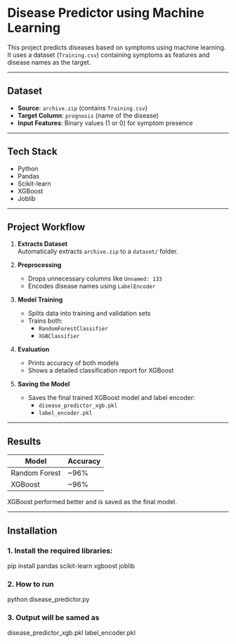 # Disease Predictor using Machine Learning

This project predicts diseases based on symptoms using machine learning. It uses a dataset (`Training.csv`) containing symptoms as features and disease names as the target.

---

## Dataset
- **Source**: `archive.zip` (contains `Training.csv`)
- **Target Column**: `prognosis` (name of the disease)
- **Input Features**: Binary values (1 or 0) for symptom presence

---

## Tech Stack
- Python
- Pandas
- Scikit-learn
- XGBoost
- Joblib

---

## Project Workflow
1. **Extracts Dataset**  
   Automatically extracts `archive.zip` to a `dataset/` folder.
2. **Preprocessing**  
   - Drops unnecessary columns like `Unnamed: 133`
   - Encodes disease names using `LabelEncoder`
3. **Model Training**  
   - Splits data into training and validation sets
   - Trains both:
     - `RandomForestClassifier`
     - `XGBClassifier`
4. **Evaluation**  
   - Prints accuracy of both models
   - Shows a detailed classification report for XGBoost

5. **Saving the Model**  
   - Saves the final trained XGBoost model and label encoder:
     - `disease_predictor_xgb.pkl`
     - `label_encoder.pkl`

---

## Results
| Model           | Accuracy |
|-----------------|----------|
| Random Forest   | ~96%     |
| XGBoost         | ~96%     |

XGBoost performed better and is saved as the final model.

---

## Installation

### 1. Install the required libraries:
pip install pandas scikit-learn xgboost joblib
### 2. How to run
python disease_predictor.py
### 3. Output will be samed as 
disease_predictor_xgb.pkl
label_encoder.pkl
